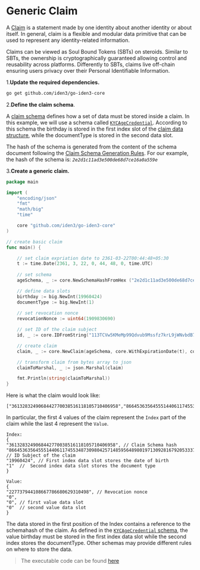 # Generic Claim

A [Claim](https://docs.iden3.io/protocol/spec/#claims) is a statement made by one identity about another identity or about itself. In general, claim is a flexible and modular data primitive that can be used to represent any identity-related information.

Claims can be viewed as Soul Bound Tokens (SBTs) on steroids. Similar to SBTs, the ownership is cryptographically guaranteed allowing control and reusability across platforms. Differently to SBTs, claims live off-chain ensuring users privacy over their Personal Identifiable Information.

1.**Update the required dependencies.**

```bash
go get github.com/iden3/go-iden3-core
```

2.**Define the claim schema**.

A [claim schema](./claim-schema.md) defines how a set of data must be stored inside a claim. In this example, we will use a schema called [`KYCAgeCredential`](https://github.com/iden3/claim-schema-vocab/blob/main/schemas/json-ld/kyc-v2.json-ld). According to this schema the birthday is stored in the first index slot of the [claim data structure](https://docs.iden3.io/protocol/claims-structure), while the documentType is stored in the second data slot.

The hash of the schema is generated from the content of the schema document following the [Claim Schema Generation Rules](../../protocol/claim-schema.md). For our example, the hash of the schema is: *`2e2d1c11ad3e500de68d7ce16a0a559e`*

3.**Create a generic claim.**  

```go
package main

import (
	"encoding/json"
	"fmt"
	"math/big"
	"time"

	core "github.com/iden3/go-iden3-core"
)

// create basic claim
func main() {

	// set claim expriation date to 2361-03-22T00:44:48+05:30
	t := time.Date(2361, 3, 22, 0, 44, 48, 0, time.UTC)
	
	// set schema
	ageSchema, _ := core.NewSchemaHashFromHex ("2e2d1c11ad3e500de68d7ce16a0a559e")  

	// define data slots
	birthday := big.NewInt(19960424)
	documentType := big.NewInt(1)	
	
	// set revocation nonce 
	revocationNonce := uint64(1909830690)

	// set ID of the claim subject
	id, _ := core.IDFromString("113TCVw5KMeMp99Qdvub9Mssfz7krL9jWNvbdB7Fd2")

	// create claim 
	claim, _ := core.NewClaim(ageSchema, core.WithExpirationDate(t), core.WithRevocationNonce(revocationNonce), core.WithIndexID(id), core.WithIndexDataInts(birthday, documentType))

	// transform claim from bytes array to json 
	claimToMarshal, _ := json.Marshal(claim)

	fmt.Println(string(claimToMarshal))
}
```

Here is what the claim would look like:
```
["3613283249068442770038516118105710406958","86645363564555144061174553487309804257148595648980197130928167920533372928","19960424","1","227737944108667786680629310498","0","0","0"]
```

In particular, the first 4 values of the claim represent the `Index` part of the claim while the last 4 represent the `Value`.
```
Index:
{
"3613283249068442770038516118105710406958", // Claim Schema hash
"86645363564555144061174553487309804257148595648980197130928167920533372928", // ID Subject of the claim
"19960424", // First index data slot stores the date of birth
"1"  //  Second index data slot stores the document type
}

Value:
{ 
"227737944108667786680629310498", // Revocation nonce 
"0",
"0", // first value data slot
"0"  // second value data slot
}	
```

The data stored in the first position of the Index contains a reference to the schemahash of the claim. As defined in the [`KYCAgeCredential` schema](https://github.com/iden3/claim-schema-vocab/blob/main/schemas/json-ld/kyc-v2.json-ld), the value birthday must be stored in the first index data slot while the second index stores the documentType. Other schemas may provide different rules on where to store the data.

> The executable code can be found [here](https://github.com/0xPolygonID/tutorial-examples/blob/main/issuer-protocol/main.go#L63)
